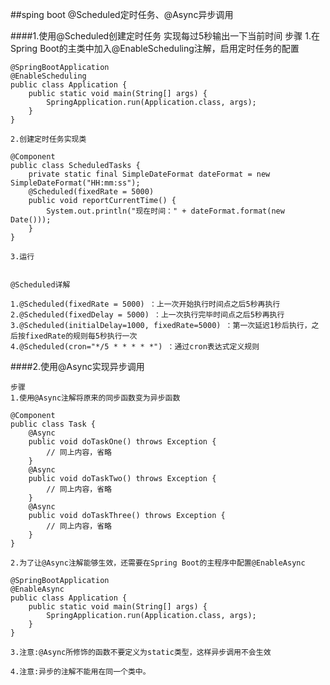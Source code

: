 ##sping boot @Scheduled定时任务、@Async异步调用

####1.使用@Scheduled创建定时任务
    实现每过5秒输出一下当前时间
    步骤
    1.在Spring Boot的主类中加入@EnableScheduling注解，启用定时任务的配置
    
    @SpringBootApplication
    @EnableScheduling
    public class Application {
    	public static void main(String[] args) {
    		SpringApplication.run(Application.class, args);
    	}
    }
    
    2.创建定时任务实现类
    
    @Component
    public class ScheduledTasks {
        private static final SimpleDateFormat dateFormat = new SimpleDateFormat("HH:mm:ss");
        @Scheduled(fixedRate = 5000)
        public void reportCurrentTime() {
            System.out.println("现在时间：" + dateFormat.format(new Date()));
        }
    }
    
    3.运行
    
   
    @Scheduled详解
    
    1.@Scheduled(fixedRate = 5000) ：上一次开始执行时间点之后5秒再执行
    2.@Scheduled(fixedDelay = 5000) ：上一次执行完毕时间点之后5秒再执行
    3.@Scheduled(initialDelay=1000, fixedRate=5000) ：第一次延迟1秒后执行，之后按fixedRate的规则每5秒执行一次
    4.@Scheduled(cron="*/5 * * * * *") ：通过cron表达式定义规则
   

####2.使用@Async实现异步调用

    步骤
    1.使用@Async注解将原来的同步函数变为异步函数
    
    @Component
    public class Task {
        @Async
        public void doTaskOne() throws Exception {
            // 同上内容，省略
        }
        @Async
        public void doTaskTwo() throws Exception {
            // 同上内容，省略
        }
        @Async
        public void doTaskThree() throws Exception {
            // 同上内容，省略
        }
    }
    
    2.为了让@Async注解能够生效，还需要在Spring Boot的主程序中配置@EnableAsync
    
    @SpringBootApplication
    @EnableAsync
    public class Application {
    	public static void main(String[] args) {
    		SpringApplication.run(Application.class, args);
    	}
    }
    
    3.注意:@Async所修饰的函数不要定义为static类型，这样异步调用不会生效
    
    4.注意:异步的注解不能用在同一个类中。
    
    